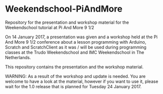 # Weekendschool-PiAndMore
Repository for the presentation and workshop material for the Weekendschool tutorial at Pi And More 9 1/2

On 14 January 2017, a presentation was given and a workshop held at the Pi And More 9 1/2 conference about a lesson programming with Arduino, Scratch and ScratchClient as it was / will be used during programming classes at the Trudo Weekendschool and IMC Weekendschool in The Netherlands.

This repository contains the presentation and the workshop material.

WARNING: As a result of the workshop and update is needed. You are welcome to have a look at the material, however if you want to use it, please wait for the 1.0 release that is planned for Tuesday 24 January 2017.
